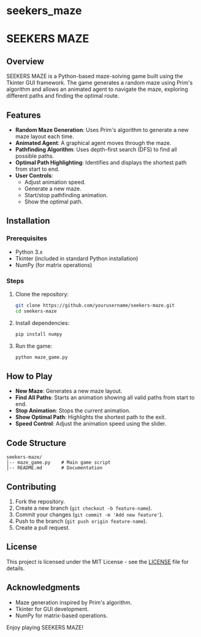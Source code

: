 # seekers_maze
# SEEKERS MAZE

## Overview
SEEKERS MAZE is a Python-based maze-solving game built using the Tkinter GUI framework. The game generates a random maze using Prim's algorithm and allows an animated agent to navigate the maze, exploring different paths and finding the optimal route.

## Features
- **Random Maze Generation**: Uses Prim's algorithm to generate a new maze layout each time.
- **Animated Agent**: A graphical agent moves through the maze.
- **Pathfinding Algorithm**: Uses depth-first search (DFS) to find all possible paths.
- **Optimal Path Highlighting**: Identifies and displays the shortest path from start to end.
- **User Controls**:
  - Adjust animation speed.
  - Generate a new maze.
  - Start/stop pathfinding animation.
  - Show the optimal path.

## Installation
### Prerequisites
- Python 3.x
- Tkinter (included in standard Python installation)
- NumPy (for matrix operations)

### Steps
1. Clone the repository:
   ```sh
   git clone https://github.com/yourusername/seekers-maze.git
   cd seekers-maze
   ```
2. Install dependencies:
   ```sh
   pip install numpy
   ```
3. Run the game:
   ```sh
   python maze_game.py
   ```

## How to Play
- **New Maze**: Generates a new maze layout.
- **Find All Paths**: Starts an animation showing all valid paths from start to end.
- **Stop Animation**: Stops the current animation.
- **Show Optimal Path**: Highlights the shortest path to the exit.
- **Speed Control**: Adjust the animation speed using the slider.

## Code Structure
```
seekers-maze/
│-- maze_game.py    # Main game script
│-- README.md       # Documentation
```

## Contributing
1. Fork the repository.
2. Create a new branch (`git checkout -b feature-name`).
3. Commit your changes (`git commit -m 'Add new feature'`).
4. Push to the branch (`git push origin feature-name`).
5. Create a pull request.

## License
This project is licensed under the MIT License - see the [LICENSE](LICENSE) file for details.

## Acknowledgments
- Maze generation inspired by Prim's algorithm.
- Tkinter for GUI development.
- NumPy for matrix-based operations.

Enjoy playing SEEKERS MAZE!

